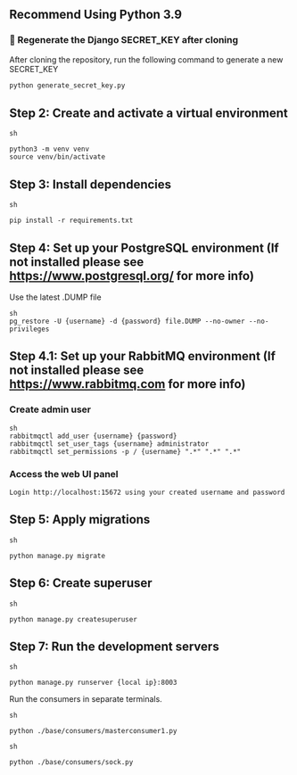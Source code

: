 ## Recommend Using Python 3.9

### 🔑 Regenerate the Django SECRET_KEY after cloning

After cloning the repository, run the following command to generate a new SECRET_KEY

```bash
python generate_secret_key.py
```

## **Step 2: Create and activate a virtual environment**

```
sh

python3 -m venv venv
source venv/bin/activate
```

## **Step 3: Install dependencies**

```
sh

pip install -r requirements.txt
```


## **Step 4: Set up your PostgreSQL environment (If not installed please see https://www.postgresql.org/ for more info)**
Use the latest .DUMP file
```
sh
pg_restore -U {username} -d {password} file.DUMP --no-owner --no-privileges
```
## **Step 4.1: Set up your RabbitMQ environment (If not installed please see https://www.rabbitmq.com for more info)**
### Create admin user
```
sh
rabbitmqctl add_user {username} {password}
rabbitmqctl set_user_tags {username} administrator
rabbitmqctl set_permissions -p / {username} ".*" ".*" ".*"
```
### Access the web UI panel
```
Login http://localhost:15672 using your created username and password
```

## **Step 5: Apply migrations**
```
sh

python manage.py migrate
```

## **Step 6: Create superuser**
```
sh

python manage.py createsuperuser
```

## **Step 7: Run the development servers**
```
sh

python manage.py runserver {local ip}:8003
```

Run the consumers in separate terminals.

```
sh

python ./base/consumers/masterconsumer1.py
```

```
sh

python ./base/consumers/sock.py
```

